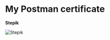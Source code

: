 # My Postman certificate

**Stepik**

![Stepik](https://stepik.org/certificate/29d35f4ba675ac712a423b98e3210e8e92fd508d.png)
